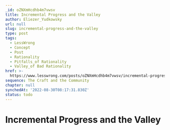 ```yaml
---
_id: oZNXmHcdhb4m7vwsv
title: Incremental Progress and the Valley
author: Eliezer_Yudkowsky
url: null
slug: incremental-progress-and-the-valley
type: post
tags:
  - LessWrong
  - Concept
  - Post
  - Rationality
  - Pitfalls_of Rationality
  - Valley_of Bad Rationality
href: >-
  https://www.lesswrong.com/posts/oZNXmHcdhb4m7vwsv/incremental-progress-and-the-valley
sequence: The Craft and the Community
chapter: null
synchedAt: '2022-08-30T08:17:31.830Z'
status: todo
---
```


# Incremental Progress and the Valley
